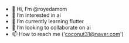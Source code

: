 - 👋 Hi, I’m @royedamom
- 👀 I’m interested in ai
- 🌱 I’m currently learning flutter
- 💞️ I’m looking to collaborate on ai
- 📫 How to reach me ('coconut31@naver.com')
<!---
royedamom/royedamom is a ✨ special ✨ repository because its `README.md` (this file) appears on your GitHub profile.
You can click the Preview link to take a look at your changes.
--->

